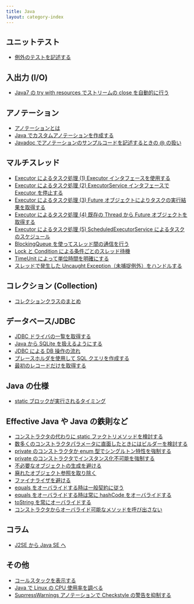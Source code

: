 ```yaml
---
title: Java
layout: category-index
---
```


ユニットテスト
----
- [例外のテストを記述する](test-exception.html)

入出力 (I/O)
----
* [Java7 の try with resources でストリームの close を自動的に行う](try-with-resources.html)

アノテーション
----
* [アノテーションとは](what-is-annotation.html)
* [Java でカスタムアノテーションを作成する](custom-annotation.html)
* [Javadoc でアノテーションのサンプルコードを記述するときの &#064; の扱い](javadoc-for-annotation-example.html)

マルチスレッド
----
* [Executor によるタスク処理 (1) Executor インタフェースを使用する](thread/executor1.html)
* [Executor によるタスク処理 (2) ExecutorService インタフェースで Executor を停止する](thread/executor2.html)
* [Executor によるタスク処理 (3) Future オブジェクトによりタスクの実行結果を取得する](thread/executor3.html)
* [Executor によるタスク処理 (4) 既存の Thread から Future オブジェクトを取得する](thread/executor4.html)
* [Executor によるタスク処理 (5) ScheduledExecutorService によるタスクのスケジュール](thread/executor5.html)
* [BlockingQueue を使ってスレッド間の通信を行う](thread/blocking-queue.html)
* [Lock と Condition による条件ごとのスレッド待機](thread/lock-and-condition.html)
* [TimeUnit によって単位時間を明確にする](thread/time-unit.html)
* [スレッドで発生した Uncaught Exception（未捕捉例外）をハンドルする](thread/uncaught-exception.html)


コレクション (Collection)
----
* [コレクションクラスのまとめ](collection/summary.html)

データベース/JDBC
----
* [JDBC ドライバの一覧を取得する](jdbc-list-drivers.html)
* [Java から SQLite を扱えるようにする](jdbc-sqlite-driver.html)
* [JDBC による DB 操作の流れ](jdbc-basic-flow.html)
* [プレースホルダを使用して SQL クエリを作成する](jdbc-placeholder.html)
* [最初のレコードだけを取得する](jdbc-get-first-record.html)

Java の仕様
----
* [static ブロックが実行されるタイミング](static-block.html)

Effective Java や Java の鉄則など
----
* [コンストラクタの代わりに static ファクトリメソッドを検討する](effective/01.html)
* [数多くのコンストラクタパラメータに直面したときにはビルダーを検討する](effective/02.html)
* [private のコンストラクタか enum 型でシングルトン特性を強制する](effective/03.html)
* [private のコンストラクタでインスタンス化不可能を強制する](effective/04.html)
* [不必要なオブジェクトの生成を避ける](effective/05.html)
* [廃れたオブジェクト参照を取り除く](effective/06.html)
* [ファイナライザを避ける](effective/07.html)
* [equals をオーバライドする時は一般契約に従う](effective/08.html)
* [equals をオーバライドする時は常に hashCode をオーバライドする](effective/09.html)
* [toString を常にオーバライドする](effective/10.html)
* [コンストラクタからオーバライド可能なメソッドを呼び出さない](practice/dont-call-overridable-method-from-constructor.html)

コラム
----
* [J2SE から Java SE へ](column/j2se-to-javase.html)

その他
----
* [コールスタックを表示する](call-stack.html)
* [Java で Linux の CPU 使用率を調べる](parse-proc-stat.html)
* [SuprressWarnings アノテーションで Checkstyle の警告を抑制する](suppress-checkstyle.html)

